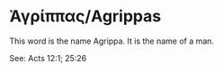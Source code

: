 # Ἀγρίππας/Agrippas 

This word is the name Agrippa. It is the name of a man. 


See: Acts 12:1; 25:26

